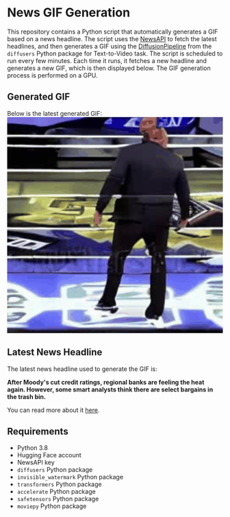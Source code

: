 # News GIF Generation
This repository contains a Python script that automatically generates a GIF based on a news headline. The script uses the [NewsAPI](https://newsapi.org/) to fetch the latest headlines, and then generates a GIF using the [DiffusionPipeline](https://github.com/huggingface/diffusers) from the `diffusers` Python package for Text-to-Video task.
The script is scheduled to run every few minutes. Each time it runs, it fetches a new headline and generates a new GIF, which is then displayed below. The GIF generation process is performed on a GPU.

## Generated GIF
Below is the latest generated GIF:
![Generated GIF](output.gif?raw=true&v=1691950056)

## Latest News Headline
The latest news headline used to generate the GIF is:

**After Moody's cut credit ratings, regional banks are feeling the heat again. However, some smart analysts think there are select bargains in the trash bin.**

You can read more about it [here](https://www.forbes.com/sites/jessicanix/2023/08/12/6-beaten-up-regional-bank-stocks-ready-for-a-rebound/).

## Requirements
- Python 3.8
- Hugging Face account
- NewsAPI key
- `diffusers` Python package
- `invisible_watermark` Python package
- `transformers` Python package
- `accelerate` Python package
- `safetensors` Python package
- `moviepy` Python package
